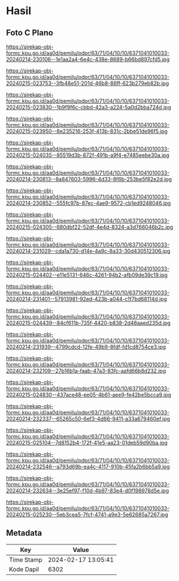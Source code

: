 # Hasil

## Foto C Plano

https://sirekap-obj-formc.kpu.go.id/aa0d/pemilu/pdpr/63/71/04/10/10/6371041010033-20240214-230106--1e1aa2a4-6e4c-438e-8689-b66bd897cfd5.jpg

https://sirekap-obj-formc.kpu.go.id/aa0d/pemilu/pdpr/63/71/04/10/10/6371041010033-20240215-023753--3fb48e51-201d-46b8-86ff-623b279eb82b.jpg

https://sirekap-obj-formc.kpu.go.id/aa0d/pemilu/pdpr/63/71/04/10/10/6371041010033-20240215-023830--1b9f9f6c-cbbd-42a3-a224-5a0d2bba724d.jpg

https://sirekap-obj-formc.kpu.go.id/aa0d/pemilu/pdpr/63/71/04/10/10/6371041010033-20240215-023950--8e235216-253f-413b-831c-2bbe51de96f5.jpg

https://sirekap-obj-formc.kpu.go.id/aa0d/pemilu/pdpr/63/71/04/10/10/6371041010033-20240215-024035--85519d3b-872f-491b-a9f4-e7485eebe30a.jpg

https://sirekap-obj-formc.kpu.go.id/aa0d/pemilu/pdpr/63/71/04/10/10/6371041010033-20240214-230813--8a847603-5996-4d33-8f6b-253be5f82e2d.jpg

https://sirekap-obj-formc.kpu.go.id/aa0d/pemilu/pdpr/63/71/04/10/10/6371041010033-20240214-230852--555fc97b-87ec-4ae9-9572-cb1ed9248046.jpg

https://sirekap-obj-formc.kpu.go.id/aa0d/pemilu/pdpr/63/71/04/10/10/6371041010033-20240215-024305--680dbf22-52df-4e4d-8324-a3d766046b2c.jpg

https://sirekap-obj-formc.kpu.go.id/aa0d/pemilu/pdpr/63/71/04/10/10/6371041010033-20240214-231029--cda1a730-d14e-4a9c-8a33-30d430512306.jpg

https://sirekap-obj-formc.kpu.go.id/aa0d/pemilu/pdpr/63/71/04/10/10/6371041010033-20240215-024402--e11e5131-646c-4261-94b2-afb09de39c19.jpg

https://sirekap-obj-formc.kpu.go.id/aa0d/pemilu/pdpr/63/71/04/10/10/6371041010033-20240214-231401--57913981-92ed-423b-a044-c1f7bd68114d.jpg

https://sirekap-obj-formc.kpu.go.id/aa0d/pemilu/pdpr/63/71/04/10/10/6371041010033-20240215-024439--84cf611b-735f-4420-b838-2d48aaed235d.jpg

https://sirekap-obj-formc.kpu.go.id/aa0d/pemilu/pdpr/63/71/04/10/10/6371041010033-20240214-231939--4799cdcd-12fe-49b9-8fdf-fd1cd8754ce3.jpg

https://sirekap-obj-formc.kpu.go.id/aa0d/pemilu/pdpr/63/71/04/10/10/6371041010033-20240214-232109--27b16b1a-faab-47a3-83fc-aafd66b8d232.jpg

https://sirekap-obj-formc.kpu.go.id/aa0d/pemilu/pdpr/63/71/04/10/10/6371041010033-20240215-024830--437ace48-ee05-4b61-aee9-fe42be5bcca9.jpg

https://sirekap-obj-formc.kpu.go.id/aa0d/pemilu/pdpr/63/71/04/10/10/6371041010033-20240214-232337--65265c50-6ef3-4d66-9411-a33a679460ef.jpg

https://sirekap-obj-formc.kpu.go.id/aa0d/pemilu/pdpr/63/71/04/10/10/6371041010033-20240215-025104--7d8152b4-172f-41e5-aa23-01deb59d90ba.jpg

https://sirekap-obj-formc.kpu.go.id/aa0d/pemilu/pdpr/63/71/04/10/10/6371041010033-20240214-232546--a793d69b-ea4c-4117-910b-45fa2b6bb5a9.jpg

https://sirekap-obj-formc.kpu.go.id/aa0d/pemilu/pdpr/63/71/04/10/10/6371041010033-20240214-232634--3e25ef97-f10d-4b97-83e4-d0f198978d5e.jpg

https://sirekap-obj-formc.kpu.go.id/aa0d/pemilu/pdpr/63/71/04/10/10/6371041010033-20240215-025230--5eb3cea5-7fcf-4741-a9e3-5e62685a7267.jpg


## Metadata

| Key        | Value               |
| ---------- | ------------------- |
| Time Stamp | 2024-02-17 13:05:41 |
| Kode Dapil | 6302                |




